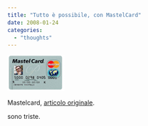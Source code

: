 ```yaml
---
title: "Tutto è possibile, con MastelCard"
date: 2008-01-24
categories: 
  - "thoughts"
---
```


[![mastelcard.png](images/mastelcard.thumbnail.png)](http://iagosbar.files.wordpress.com/2008/01/mastelcard.png "mastelcard.png")

Mastelcard, [articolo originale](http://www.repubblica.it/2006/08/gallerie/gente/mastel-card/1.html).

sono triste.
